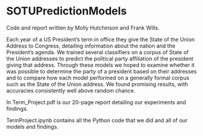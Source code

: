 # SOTUPredictionModels

Code and report written by Molly Hutchinson and Frank Wills. 

Each year of a US President’s term in office they give the State of the Union Address to
Congress, detailing information about the nation and the President’s agenda. We trained
several classifiers on a corpus of State of the Union addresses to predict the political party
affiliation of the president giving that address. Through these models we hoped to examine
whether it was possible to determine the party of a president based on their addresses and
to compare how each model performed on a generally formal corpus such as the State of
the Union address. We found promising results, with accuracies consistently well above
random chance.

In Term_Project.pdf is our 20-page report detailing our experiments and findings. 

TermProject.ipynb contains all the Python code that we did and all of our models and findings.
